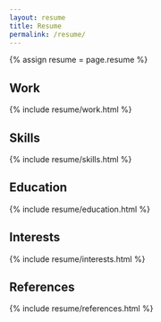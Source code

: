 ```yaml
---
layout: resume
title: Resume
permalink: /resume/
---
```


{% assign resume = page.resume %}

## Work
{% include resume/work.html %}

## Skills
{% include resume/skills.html %}

## Education
{% include resume/education.html %}

## Interests
{% include resume/interests.html %}

## References
{% include resume/references.html %}
